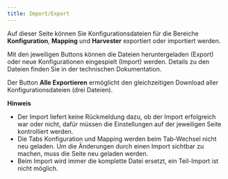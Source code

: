 ```yaml
---
title: Import/Export
---
```


Auf dieser Seite können Sie Konfigurationsdateien für die Bereiche **Konfiguration**, **Mapping** und **Harvester** exportiert oder importiert werden.

Mit den jeweiligen Buttons können die Dateien heruntergeladen (Export) oder neue Konfigurationen eingespielt (Import) werden. Details zu den Dateien finden Sie in der technischen Dokumentation.

Der Button **Alle Exportieren** ermöglicht den gleichzeitigen Download aller Konfigurationsdateien (drei Dateien).

**Hinweis**
- Der Import liefert keine Rückmeldung dazu, ob der Import erfolgreich war oder nicht, dafür müssen die Einstellungen auf der jeweiligen Seite kontrolliert werden.
- Die Tabs Konfiguration und Mapping werden beim Tab-Wechsel nicht neu geladen. Um die Änderungen durch einen Import sichtbar zu machen, muss die Seite neu geladen werden.
- Beim Import wird immer die komplette Datei ersetzt, ein Teil-Import ist nicht möglich.